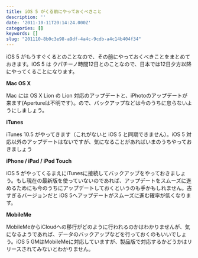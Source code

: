 ```yaml
---
title: iOS 5 がくる前にやっておくべきこと
description: ''
date: '2011-10-11T20:14:24.000Z'
categories: []
keywords: []
slug: "201110-8b0c3e98-a9df-4a4c-9cdb-a4c14b404f34"
---
```

iOS 5 がもうすぐくるとのことなので、その前にやっておくべきことをまとめておきます。iOS 5 は クパチーノ時間12日とのことなので、日本では12日夕方以降にやってくることになります。

**Mac OS X**

Mac には OS X Lion の Lion 対応のアップデートと、iPhotoのアップデートが来ます(Apertureは不明です）。ので、バックアップなどは今のうちに怠らないようにしましょう。

**iTunes**

iTunes 10.5 がやってきます（これがないと iOS 5 と同期できません）。iOS 5 対応以外のアップデートはないですが、気になることがあればいまのうちやっておきましょう

**iPhone / iPad / iPod Touch**

iOS 5 がやってくるまえにiTunesに接続してバックアップをやっておきましょう。もし現在の最新版を使っていないのであれば、アップデートをスムーズに進めるためにも今のうちにアップデートしておくというのも手かもしれません。古すぎるバージョンだと iOS 5へアップデートがスムーズに進む確率が低くなります。

**MobileMe**

MobileMeからiCloudへの移行がどのように行われるのかはわかりませんが、気になるようであれば、データのバックアップなどを行っておくのもいいでしょう。iOS 5 GMはMobileMeに対応していますが、製品版で対応するかどうかはリリースされてみないとわかりません。
